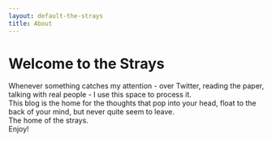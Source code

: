 ```yaml
---
layout: default-the-strays
title: About
---
```


# Welcome to the Strays

Whenever something catches my attention - over Twitter, reading the paper, talking with real people - I use this space to process it.  
This blog is the home for the thoughts that pop into your head, float to the back of your mind, but never quite seem to leave.  
The home of the strays.  
Enjoy!